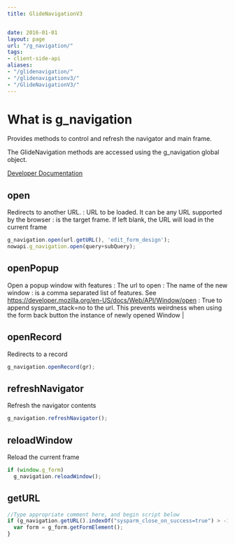 ```yaml
---
title: GlideNavigationV3


date: 2016-01-01
layout: page
url: "/g_navigation/"
tags:
- client-side-api
aliases:
- "/glidenavigation/"
- "/glidenavigationv3/"
- "/GlideNavigationV3/"
---
```

# What is g\_navigation

Provides methods to control and refresh the navigator and main frame.

The GlideNavigation methods are accessed using the g_navigation global object.
<!--more-->

[Developer Documentation](https://docs.servicenow.com/bundle/kingston-application-development/page/app-store/dev_portal/API_reference/GlideNavigationV3/concept/c_GlideNavigationV3API.html)

## open

Redirects to another URL. : URL to be loaded. It can be any URL supported by the browser : is the target frame. If left blank, the URL will load in the current frame                                                                                                                                                                 

```js
g_navigation.open(url.getURL(), 'edit_form_design');
nowapi.g_navigation.open(query+subQuery);
```

## openPopup

Open a popup window with features : The url to open : The name of the new window : is a comma separated list of features. See https://developer.mozilla.org/en-US/docs/Web/API/Window/open : True to append sysparm\_stack=no to the url. This prevents weirdness when using the form back button the instance of newly opened Window |

## openRecord

Redirects to a record 
```js
g_navigation.openRecord(gr);
```                                                                                                                                                                                                                                                                                                                

## refreshNavigator

Refresh the navigator contents     
```js
g_navigation.refreshNavigator();
```                                                                                                                                                                                                                                                                                                   

## reloadWindow

Reload the current frame

```js
if (window.g_form)
  g_navigation.reloadWindow();
```

## getURL

```js
//Type appropriate comment here, and begin script below
if (g_navigation.getURL().indexOf("sysparm_close_on_success=true") > -1) {
  var form = g_form.getFormElement();
}
```